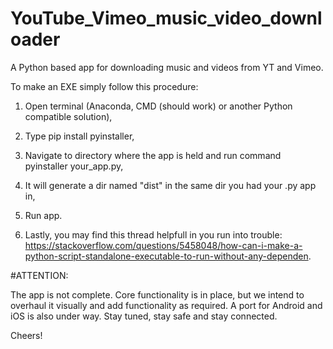 # YouTube_Vimeo_music_video_downloader
A Python based app for downloading music and videos from YT and Vimeo.

To make an EXE simply follow this procedure:

1. Open terminal (Anaconda, CMD (should work) or another Python compatible solution),
2. Type pip install pyinstaller,
3. Navigate to directory where the app is held and run command pyinstaller your_app.py,
4. It will generate a dir named "dist" in the same dir you had your .py app in,
5. Run app.

6. Lastly, you may find this thread helpfull in you run into trouble: https://stackoverflow.com/questions/5458048/how-can-i-make-a-python-script-standalone-executable-to-run-without-any-dependen.

#ATTENTION:

The app is not complete. Core functionality is in place, but we intend to overhaul it visually and add functionality as required. A port for Android and iOS is also under way. Stay tuned, stay safe and stay connected.

Cheers!
